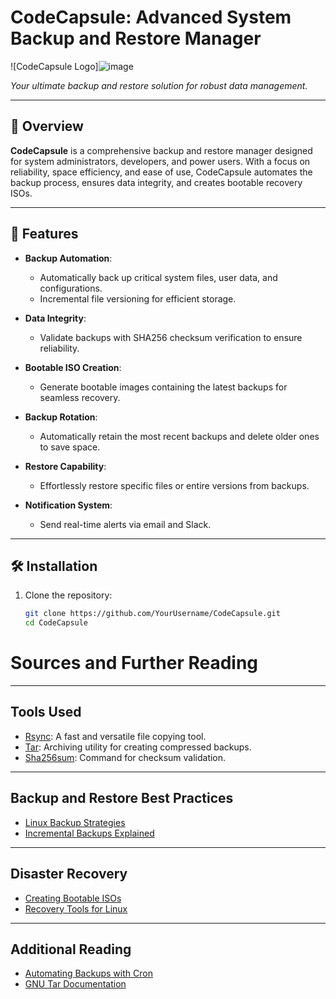 # CodeCapsule: Advanced System Backup and Restore Manager

![CodeCapsule Logo]![image](https://github.com/user-attachments/assets/4a7a2f8e-5cd7-46c6-9526-f58dd0c51177)

*Your ultimate backup and restore solution for robust data management.*

---

## 🌟 Overview

**CodeCapsule** is a comprehensive backup and restore manager designed for system administrators, developers, and power users. With a focus on reliability, space efficiency, and ease of use, CodeCapsule automates the backup process, ensures data integrity, and creates bootable recovery ISOs.

---

## 🚀 Features

- **Backup Automation**:
  - Automatically back up critical system files, user data, and configurations.
  - Incremental file versioning for efficient storage.

- **Data Integrity**:
  - Validate backups with SHA256 checksum verification to ensure reliability.

- **Bootable ISO Creation**:
  - Generate bootable images containing the latest backups for seamless recovery.

- **Backup Rotation**:
  - Automatically retain the most recent backups and delete older ones to save space.

- **Restore Capability**:
  - Effortlessly restore specific files or entire versions from backups.

- **Notification System**:
  - Send real-time alerts via email and Slack.

---

## 🛠️ Installation

1. Clone the repository:
   ```bash
   git clone https://github.com/YourUsername/CodeCapsule.git
   cd CodeCapsule
# Sources and Further Reading

---

## Tools Used

- [Rsync](https://rsync.samba.org/): A fast and versatile file copying tool.
- [Tar](https://www.gnu.org/software/tar/): Archiving utility for creating compressed backups.
- [Sha256sum](https://linux.die.net/man/1/sha256sum): Command for checksum validation.

---

## Backup and Restore Best Practices

- [Linux Backup Strategies](https://www.linux.com/tutorials/linux-backup-strategies/)
- [Incremental Backups Explained](https://en.wikipedia.org/wiki/Incremental_backup)

---

## Disaster Recovery

- [Creating Bootable ISOs](https://wiki.archlinux.org/title/ISO_image)
- [Recovery Tools for Linux](https://www.linuxjournal.com/content/rescue-linux)

---

## Additional Reading

- [Automating Backups with Cron](https://opensource.com/article/18/7/automate-backups-linux-cron)
- [GNU Tar Documentation](https://www.gnu.org/software/tar/manual/tar.html)

